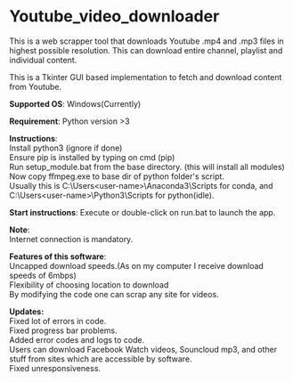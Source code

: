 # Youtube_video_downloader
This is a web scrapper tool that downloads Youtube .mp4 and .mp3 files in highest possible resolution. This can download entire channel, playlist and individual content.

This is a Tkinter GUI based implementation to fetch and download content from Youtube.

<b>Supported OS</b>:
Windows(Currently)

<b>Requirement</b>:
Python version >3

<b>Instructions</b>:
<br>
Install python3 (ignore if done)
<br>
Ensure pip is installed by typing on cmd (pip)
<br>
Run setup_module.bat from the base directory. (this will install all modules)
<br>
Now copy ffmpeg.exe to base dir of python folder's script.
<br>
Usually this is C:\Users\<user-name>\Anaconda3\Scripts for conda, and C:\Users\<user-name>\Python3\Scripts for python(idle). 

<b>Start instructions</b>:
Execute or double-click on run.bat to launch the app.

<b>Note</b>:
<br>
Internet connection is mandatory.

<b>Features of this software</b>:
<br>
Uncapped download speeds.(As on my computer I receive download speeds of 6mbps)
<br>
Flexibility of choosing location to download
<br>
By modifying the code one can scrap any site for videos.

<b>Updates:</b>
<br>
Fixed lot of errors in code.
<br>
Fixed progress bar problems.
<br>
Added error codes and logs to code.
<br>
Users can download Facebook Watch videos, Souncloud mp3, and other stuff from sites which are accessible by software.
<br>
Fixed unresponsiveness.
